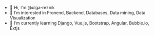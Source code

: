 - 👋 Hi, I’m @olga-reznik
- 👀 I’m interested in Fronend, Backend, Databases, Data mining, Data Visualization 
- 🌱 I’m currently learning Django, Vue.js, Bootstrap, Angular, Bubble.io, Extjs



